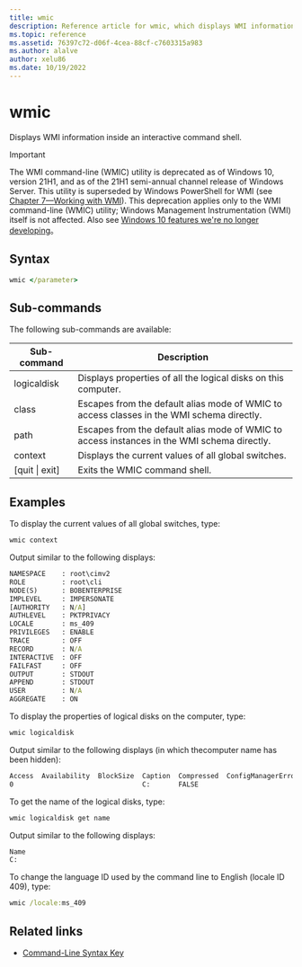 ```yaml
---
title: wmic
description: Reference article for wmic, which displays WMI information inside an interactive command shell.
ms.topic: reference
ms.assetid: 76397c72-d06f-4cea-88cf-c7603315a983
ms.author: alalve
author: xelu86
ms.date: 10/19/2022
---
```


# wmic

Displays WMI information inside an interactive command shell.

> [!IMPORTANT]
> The WMI command-line (WMIC) utility is deprecated as of Windows 10, version 21H1, and as of the 21H1 semi-annual channel release of Windows Server. This utility is superseded by Windows PowerShell for WMI (see [Chapter 7—Working with WMI](/powershell/scripting/learn/ps101/07-working-with-wmi)). This deprecation applies only to the WMI command-line (WMIC) utility; Windows Management Instrumentation (WMI) itself is not affected. Also see [Windows 10 features we're no longer developing](/windows/deployment/planning/windows-10-deprecated-features)。

## Syntax

```cmd
wmic </parameter>
```

## Sub-commands

The following sub-commands are available:

|Sub-command|Description|
|-----------|-----------|
|logicaldisk|Displays properties of all the logical disks on this computer.|
|class|Escapes from the default alias mode of WMIC to access classes in the WMI schema directly.|
|path|Escapes from the default alias mode of WMIC to access instances in the WMI schema directly.|
|context|Displays the current values of all global switches.|
|[quit \| exit]|Exits the WMIC command shell.|

## Examples

To display the current values of all global switches, type:

```cmd
wmic context
```

Output similar to the following displays:

```cmd
NAMESPACE    : root\cimv2
ROLE         : root\cli
NODE(S)      : BOBENTERPRISE
IMPLEVEL     : IMPERSONATE
[AUTHORITY   : N/A]
AUTHLEVEL    : PKTPRIVACY
LOCALE       : ms_409
PRIVILEGES   : ENABLE
TRACE        : OFF
RECORD       : N/A
INTERACTIVE  : OFF
FAILFAST     : OFF
OUTPUT       : STDOUT
APPEND       : STDOUT
USER         : N/A
AGGREGATE    : ON
```

To display the properties of logical disks on the computer, type:

```cmd
wmic logicaldisk
```

Output similar to the following displays (in which thecomputer name has been hidden):

```cmd
Access  Availability  BlockSize  Caption  Compressed  ConfigManagerErrorCode  ConfigManagerUserConfig  CreationClassName  Description       DeviceID  DriveType  ErrorCleared  ErrorDescription  ErrorMethodology  FileSystem  FreeSpace    InstallDate  LastErrorCode  MaximumComponentLength  MediaType  Name  NumberOfBlocks  PNPDeviceID  PowerManagementCapabilities  PowerManagementSupported  ProviderName  Purpose  QuotasDisabled  QuotasIncomplete  QuotasRebuilding  Size          Status  StatusInfo  SupportsDiskQuotas  SupportsFileBasedCompression  SystemCreationClassName  SystemName       VolumeDirty  VolumeName  VolumeSerialNumber
0                                C:       FALSE                                                        Win32_LogicalDisk  Local Fixed Disk  C:        3                                                            NTFS        34122387456                              255                     12         C:                                                                                                                                                                   126752911360                      FALSE               TRUE                          Win32_ComputerSystem     TABLET-XXXXXXXX               Local Disk  FE38AFCD
```

To get the name of the logical disks, type:

```cmd
wmic logicaldisk get name
```

Output similar to the following displays:

```cmd
Name
C:
```

To change the language ID used by the command line to English (locale ID 409), type:

```cmd
wmic /locale:ms_409
```

## Related links

- [Command-Line Syntax Key](command-line-syntax-key.md)
